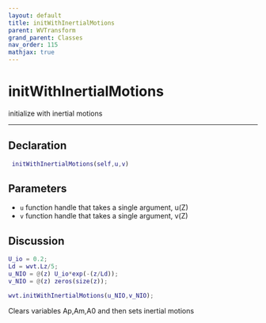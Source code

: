 ```yaml
---
layout: default
title: initWithInertialMotions
parent: WVTransform
grand_parent: Classes
nav_order: 115
mathjax: true
---
```


#  initWithInertialMotions

initialize with inertial motions


---

## Declaration
```matlab
 initWithInertialMotions(self,u,v)
```
## Parameters
+ `u`  function handle that takes a single argument, u(Z)
+ `v`  function handle that takes a single argument, v(Z)

## Discussion

  ```matlab
  U_io = 0.2;
  Ld = wvt.Lz/5;
  u_NIO = @(z) U_io*exp(-(z/Ld));
  v_NIO = @(z) zeros(size(z));
  
  wvt.initWithInertialMotions(u_NIO,v_NIO);
  ```
 
  Clears variables Ap,Am,A0 and then sets inertial motions
        
